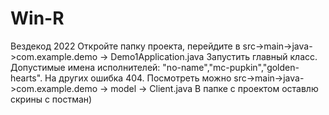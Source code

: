 # Win-R
Вездекод 2022
Откройте папку проекта, перейдите в src->main->java->com.example.demo -> Demo1Application.java
Запустить главный класс.
Допустимые имена исполнителей: "no-name","mc-pupkin","golden-hearts". На других ошибка 404.
Посмотреть можно src->main->java->com.example.demo -> model -> Client.java
В папке с проектом оставлю скрины с постман)